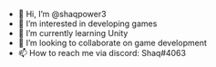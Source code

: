 - 👋 Hi, I’m @shaqpower3
- 👀 I’m interested in developing games
- 🌱 I’m currently learning Unity
- 💞️ I’m looking to collaborate on game development
- 📫 How to reach me via discord: Shaq#4063

<!---
shaqpower3/shaqpower3 is a ✨ special ✨ repository because its `README.md` (this file) appears on your GitHub profile.
You can click the Preview link to take a look at your changes.
--->
